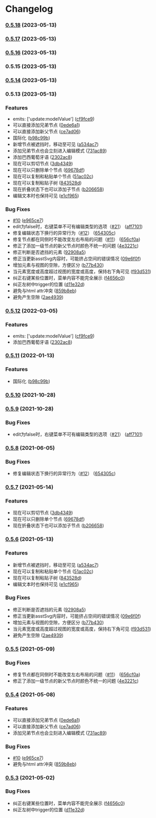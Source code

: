# Changelog

### [0.5.18](https://github.com/hellowuxin/vue3-mindmap/compare/v0.5.17...v0.5.18) (2023-05-13)

### [0.5.17](https://github.com/hellowuxin/vue3-mindmap/compare/v0.5.16...v0.5.17) (2023-05-13)

### [0.5.16](https://github.com/hellowuxin/vue3-mindmap/compare/v0.5.15...v0.5.16) (2023-05-13)

### 0.5.15 (2023-05-13)

### [0.5.14](https://github.com/hellowuxin/vue3-mindmap/compare/v0.5.13...v0.5.14) (2023-05-13)

### 0.5.13 (2023-05-13)


### Features

* emits: ['update:modelValue'] ([cf9fce9](https://github.com/hellowuxin/vue3-mindmap/commit/cf9fce9038ce60977fe3e3c308c1af92bed32c11))
* 可以直接添加兄弟节点 ([0ede6a1](https://github.com/hellowuxin/vue3-mindmap/commit/0ede6a1d91ecda23546cf1dc678e8f8175d685d1))
* 可以直接添加新父节点 ([ce7ad06](https://github.com/hellowuxin/vue3-mindmap/commit/ce7ad063d787673cf5ada4b5cd13376d5f816a8a))
* 国际化 ([b98c99b](https://github.com/hellowuxin/vue3-mindmap/commit/b98c99badd26320c1f5c9741a6fc1118fa5e63db))
* 新增节点被遮挡时，移动至可见 ([a534ac7](https://github.com/hellowuxin/vue3-mindmap/commit/a534ac7c961844018e98459151f5d18c60f29ea4))
* 添加兄弟节点也会立刻进入编辑模式 ([731ac89](https://github.com/hellowuxin/vue3-mindmap/commit/731ac893fbcf0f81a8dd4e6ef41ed37d96439f72))
* 添加巴西葡萄牙语 ([2302ac8](https://github.com/hellowuxin/vue3-mindmap/commit/2302ac83dbfc2c694510573422be4b1349f6a88d))
* 现在可以剪切节点 ([3db4349](https://github.com/hellowuxin/vue3-mindmap/commit/3db43498ac6bf96e929c1d7fe6af8c7d03691903))
* 现在可以只删除单个节点 ([69678df](https://github.com/hellowuxin/vue3-mindmap/commit/69678df3a837bc950cafd2667f027401f4d50375))
* 现在可以复制和粘贴单个节点 ([51ac02c](https://github.com/hellowuxin/vue3-mindmap/commit/51ac02c0c54687b9a2093b192b4d275a056f8026))
* 现在可以复制粘贴子树 ([843528d](https://github.com/hellowuxin/vue3-mindmap/commit/843528d5cf06a24715bc608724e249db26ce1f00))
* 现在折叠状态下也可以添加子节点 ([b206658](https://github.com/hellowuxin/vue3-mindmap/commit/b20665871519a35bd9d8fbdcdb41a96031fc9cdc))
* 编辑文本时也保持可见 ([e1cf965](https://github.com/hellowuxin/vue3-mindmap/commit/e1cf9656389d094ba2088cce4a904e420b02462d))


### Bug Fixes

* [#10](https://github.com/hellowuxin/vue3-mindmap/issues/10) ([e965ce7](https://github.com/hellowuxin/vue3-mindmap/commit/e965ce74064b87ae1a8b6a5222b7c44d3c0cf3f3))
* edit为false时，右键菜单不可有编辑类型的选项（[#21](https://github.com/hellowuxin/vue3-mindmap/issues/21)） ([aff7101](https://github.com/hellowuxin/vue3-mindmap/commit/aff710137764ebaa9de5a75403c9a4626b436527))
* 修复编辑状态下换行的异常行为（[#12](https://github.com/hellowuxin/vue3-mindmap/issues/12)） ([654305c](https://github.com/hellowuxin/vue3-mindmap/commit/654305c818a5bd77497aa8844fb61f2f8d19e83a))
* 修复节点都在同侧时不能改变左右布局的问题（[#11](https://github.com/hellowuxin/vue3-mindmap/issues/11)） ([656cf0a](https://github.com/hellowuxin/vue3-mindmap/commit/656cf0ae637f9f632ed166864b625b81333e42a4))
* 修正了添加一级节点的新父节点时颜色不统一的问题 ([4e3221c](https://github.com/hellowuxin/vue3-mindmap/commit/4e3221c64eafaa2299ad3c7c50adcf0800d2fa5f))
* 修正判断是否遮挡的元素 ([92908a5](https://github.com/hellowuxin/vue3-mindmap/commit/92908a525ed464d65b7d6a72da94036758615efa))
* 修正当更新asstSvg内容时，可能挤占空间的错误情况 ([09e6f0f](https://github.com/hellowuxin/vue3-mindmap/commit/09e6f0f420ded45edb8fadefa36c66368b4248e6))
* 增加元素与视图的空隙，方便区分 ([b77b430](https://github.com/hellowuxin/vue3-mindmap/commit/b77b4306ad3771c044eba8ce7191be8d106cf4e6))
* 当元素宽度或高度超过视图的宽度或高度，保持右下角可见 ([f93d531](https://github.com/hellowuxin/vue3-mindmap/commit/f93d5319167157276dd09bc611e6f6c0b69dc6c6))
* 纠正右键某些位置时，菜单内容不能完全展示 ([f4656c0](https://github.com/hellowuxin/vue3-mindmap/commit/f4656c0389b6f2c2ec27e14dd4944c414bd8d48d))
* 纠正左树中trigger的位置 ([d11e32d](https://github.com/hellowuxin/vue3-mindmap/commit/d11e32d047851e9e6254f060510cbafe0c9c7a6f))
* 避免与html attr冲突 ([859b8eb](https://github.com/hellowuxin/vue3-mindmap/commit/859b8eb4777cdaa292c74c090749dbdbe4213252))
* 避免产生空隙 ([2ae4939](https://github.com/hellowuxin/vue3-mindmap/commit/2ae4939d29bd4d42460db21394a49e70c6c49900))

### [0.5.12](https://github.com/hellowuxin/vue3-mindmap/compare/v0.5.11...v0.5.12) (2022-03-05)


### Features

* emits: ['update:modelValue'] ([cf9fce9](https://github.com/hellowuxin/vue3-mindmap/commit/cf9fce9038ce60977fe3e3c308c1af92bed32c11))
* 添加巴西葡萄牙语 ([2302ac8](https://github.com/hellowuxin/vue3-mindmap/commit/2302ac83dbfc2c694510573422be4b1349f6a88d))

### [0.5.11](https://github.com/hellowuxin/vue3-mindmap/compare/v0.5.9...v0.5.11) (2022-01-13)


### Features

* 国际化 ([b98c99b](https://github.com/hellowuxin/vue3-mindmap/commit/b98c99badd26320c1f5c9741a6fc1118fa5e63db))

### [0.5.10](https://github.com/hellowuxin/vue3-mindmap/compare/v0.5.9...v0.5.10) (2021-10-28)

### [0.5.9](https://github.com/hellowuxin/vue3-mindmap/compare/v0.5.8...v0.5.9) (2021-10-28)


### Bug Fixes

* edit为false时，右键菜单不可有编辑类型的选项（[#21](https://github.com/hellowuxin/vue3-mindmap/issues/21)） ([aff7101](https://github.com/hellowuxin/vue3-mindmap/commit/aff710137764ebaa9de5a75403c9a4626b436527))

### [0.5.8](https://github.com/hellowuxin/vue3-mindmap/compare/v0.5.7...v0.5.8) (2021-06-05)


### Bug Fixes

* 修复编辑状态下换行的异常行为（[#12](https://github.com/hellowuxin/vue3-mindmap/issues/12)） ([654305c](https://github.com/hellowuxin/vue3-mindmap/commit/654305c818a5bd77497aa8844fb61f2f8d19e83a))

### [0.5.7](https://github.com/hellowuxin/vue3-mindmap/compare/v0.5.6...v0.5.7) (2021-05-14)


### Features

* 现在可以剪切节点 ([3db4349](https://github.com/hellowuxin/vue3-mindmap/commit/3db43498ac6bf96e929c1d7fe6af8c7d03691903))
* 现在可以只删除单个节点 ([69678df](https://github.com/hellowuxin/vue3-mindmap/commit/69678df3a837bc950cafd2667f027401f4d50375))
* 现在折叠状态下也可以添加子节点 ([b206658](https://github.com/hellowuxin/vue3-mindmap/commit/b20665871519a35bd9d8fbdcdb41a96031fc9cdc))

### [0.5.6](https://github.com/hellowuxin/vue3-mindmap/compare/v0.5.5...v0.5.6) (2021-05-13)


### Features

* 新增节点被遮挡时，移动至可见 ([a534ac7](https://github.com/hellowuxin/vue3-mindmap/commit/a534ac7c961844018e98459151f5d18c60f29ea4))
* 现在可以复制和粘贴单个节点 ([51ac02c](https://github.com/hellowuxin/vue3-mindmap/commit/51ac02c0c54687b9a2093b192b4d275a056f8026))
* 现在可以复制粘贴子树 ([843528d](https://github.com/hellowuxin/vue3-mindmap/commit/843528d5cf06a24715bc608724e249db26ce1f00))
* 编辑文本时也保持可见 ([e1cf965](https://github.com/hellowuxin/vue3-mindmap/commit/e1cf9656389d094ba2088cce4a904e420b02462d))


### Bug Fixes

* 修正判断是否遮挡的元素 ([92908a5](https://github.com/hellowuxin/vue3-mindmap/commit/92908a525ed464d65b7d6a72da94036758615efa))
* 修正当更新asstSvg内容时，可能挤占空间的错误情况 ([09e6f0f](https://github.com/hellowuxin/vue3-mindmap/commit/09e6f0f420ded45edb8fadefa36c66368b4248e6))
* 增加元素与视图的空隙，方便区分 ([b77b430](https://github.com/hellowuxin/vue3-mindmap/commit/b77b4306ad3771c044eba8ce7191be8d106cf4e6))
* 当元素宽度或高度超过视图的宽度或高度，保持右下角可见 ([f93d531](https://github.com/hellowuxin/vue3-mindmap/commit/f93d5319167157276dd09bc611e6f6c0b69dc6c6))
* 避免产生空隙 ([2ae4939](https://github.com/hellowuxin/vue3-mindmap/commit/2ae4939d29bd4d42460db21394a49e70c6c49900))

### [0.5.5](https://github.com/hellowuxin/vue3-mindmap/compare/v0.5.4...v0.5.5) (2021-05-09)


### Bug Fixes

* 修复节点都在同侧时不能改变左右布局的问题（[#11](https://github.com/hellowuxin/vue3-mindmap/issues/11)） ([656cf0a](https://github.com/hellowuxin/vue3-mindmap/commit/656cf0ae637f9f632ed166864b625b81333e42a4))
* 修正了添加一级节点的新父节点时颜色不统一的问题 ([4e3221c](https://github.com/hellowuxin/vue3-mindmap/commit/4e3221c64eafaa2299ad3c7c50adcf0800d2fa5f))

### [0.5.4](https://github.com/hellowuxin/vue3-mindmap/compare/v0.5.3...v0.5.4) (2021-05-08)

### Features

* 可以直接添加兄弟节点 ([0ede6a1](https://github.com/hellowuxin/vue3-mindmap/commit/0ede6a1d91ecda23546cf1dc678e8f8175d685d1))
* 可以直接添加新父节点 ([ce7ad06](https://github.com/hellowuxin/vue3-mindmap/commit/ce7ad063d787673cf5ada4b5cd13376d5f816a8a))
* 添加兄弟节点也会立刻进入编辑模式 ([731ac89](https://github.com/hellowuxin/vue3-mindmap/commit/731ac893fbcf0f81a8dd4e6ef41ed37d96439f72))

### Bug Fixes

* [#10](https://github.com/hellowuxin/vue3-mindmap/issues/10) ([e965ce7](https://github.com/hellowuxin/vue3-mindmap/commit/e965ce74064b87ae1a8b6a5222b7c44d3c0cf3f3))
* 避免与html attr冲突 ([859b8eb](https://github.com/hellowuxin/vue3-mindmap/commit/859b8eb4777cdaa292c74c090749dbdbe4213252))

### [0.5.3](https://github.com/hellowuxin/vue3-mindmap/compare/v0.5.2...v0.5.3) (2021-05-02)

### Bug Fixes

* 纠正右键某些位置时，菜单内容不能完全展示 ([f4656c0](https://github.com/hellowuxin/vue3-mindmap/commit/f4656c0389b6f2c2ec27e14dd4944c414bd8d48d))
* 纠正左树中trigger的位置 ([d11e32d](https://github.com/hellowuxin/vue3-mindmap/commit/d11e32d047851e9e6254f060510cbafe0c9c7a6f))
